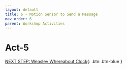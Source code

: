 ```yaml
---
layout: default
title: 6 - Motion Sensor to Send a Message
nav_order: 6
parent: Workshop Activities
---
```


# Act-5

[NEXT STEP: Weasley Whereabout Clock](act-6.html){: .btn .btn-blue }
